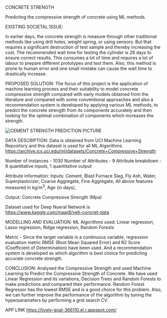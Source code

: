 CONCRETE STRENGTH

 Predicting the compressive strength of concrete using ML methods.

EXISTING SOCIETAL ISSUE:

 In earlier days, the concrete strength is measure through other traditional methods like using drill holes, weight spring, or using sensors. But that requires a      significant destruction of test sample and thereby increasing the cost. The recommended wait time for testing the cylinder is 28 days to ensure correct results. This consumes a lot of time and requires a lot of labour to prepare different prototypes and test them. Also, this method is prone to human error and one small mistake can cause the wait time to drastically increase.

PROPOSED SOLUTION:
The focus of this project is the application of machine learning process and their suitability to model concrete compressive strength compared with early models obtained from the literature and compared with some conventional approaches and also a recoomendation system is developed by applying various ML methods, to predict the concrete strength from its components accurately and then looking for the optimal combination of components which increases the strength.


 
![CEMENT STRENGTH PREDICTION PICTURE](https://user-images.githubusercontent.com/105592316/198953187-95837ff6-95ad-4fa3-933f-f8dde4f61f5b.jpg)

DATA DESCRIPTION:
Data is obtained from UCI Machine Learning Repository and this dataset is used for all ML Algorithms. https://archive.ics.uci.edu/ml/datasets/Concrete+Compressive+Strength

Number of instances - 1030 Number of Attributes - 9 Attribute breakdown - 8 quantitative inputs, 1 quantitative output

Attribute information:
Inputs: Cement, Blast Furnace Slag, Fly Ash, Water, Superplasticizer, Coarse Aggregate, Fine Aggregate, All above features measured in kg/$m^3$, Age (in days),

Output: Concrete Compressive Strength (Mpa)

Dataset used for Deep Nueral Network is https://www.kaggle.com/maajdl/yeh-concret-data

MODELLING AND EVALUATION:
ML Algorithms used: Linear regression, Lasso regression, Ridge regression, Random Forests

Metric - Since the target variable is a continuous variable, regression evaluation metric RMSE (Root Mean Squared Error) and R2 Score (Coefficient of Determination) have been used. And a recommendation system is developed as which algorithm is best choice for predicting accurate concrete strength.

CONCLUSION:
Analysed the Compressive Strength and used Machine Learning to Predict the Compressive Strength of Concrete. We have used Linear Regression and its variations, Decision Trees and Random Forests to make predictions and compared their performance. Random Forest Regressor has the lowest RMSE and is a good choice for this problem. Also, we can further improve the performance of the algorithm by tuning the hyperparameters by performing a grid search CV.

 APP LINK 
 https://lively-goal-366110.el.r.appspot.com/
